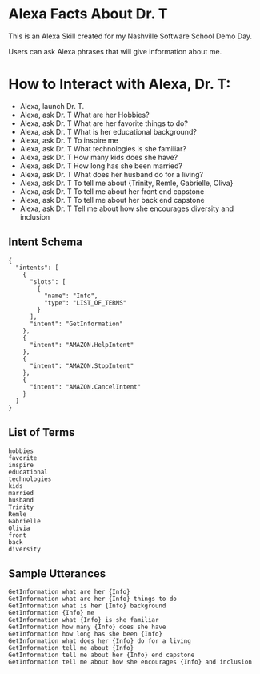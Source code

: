 # Alexa Facts About Dr. T

This is an Alexa Skill created for my Nashville Software School Demo Day. 

Users can ask Alexa phrases that will give information about me.

# How to Interact with Alexa, Dr. T:
- Alexa, launch Dr. T.
- Alexa, ask Dr. T What are her Hobbies?
- Alexa, ask Dr. T What are her favorite things to do?
- Alexa, ask Dr. T What is her educational background?
- Alexa, ask Dr. T To inspire me
- Alexa, ask Dr. T What technologies is she familiar?
- Alexa, ask Dr. T How many kids does she have?
- Alexa, ask Dr. T How long has she been married?
- Alexa, ask Dr. T What does her husband do for a living?
- Alexa, ask Dr. T To tell me about {Trinity, Remle, Gabrielle, Oliva}
- Alexa, ask Dr. T To tell me about her front end capstone
- Alexa, ask Dr. T To tell me about her back end capstone
- Alexa, ask Dr. T Tell me about how she encourages diversity and inclusion

## Intent Schema

```
{
  "intents": [
    {
      "slots": [
        {
          "name": "Info",
          "type": "LIST_OF_TERMS"
        }
      ],
      "intent": "GetInformation"
    },
    {
      "intent": "AMAZON.HelpIntent"
    },
    {
      "intent": "AMAZON.StopIntent"
    },
    {
      "intent": "AMAZON.CancelIntent"
    }
  ]
}
```

## List of Terms
```
hobbies
favorite
inspire
educational
technologies
kids
married
husband
Trinity
Remle
Gabrielle
Olivia
front
back
diversity
```

## Sample Utterances
```
GetInformation what are her {Info}
GetInformation what are her {Info} things to do
GetInformation what is her {Info} background
GetInformation {Info} me
GetInformation what {Info} is she familiar
GetInformation how many {Info} does she have
GetInformation how long has she been {Info}
GetInformation what does her {Info} do for a living
GetInformation tell me about {Info}
GetInformation tell me about her {Info} end capstone
GetInformation tell me about how she encourages {Info} and inclusion
```
